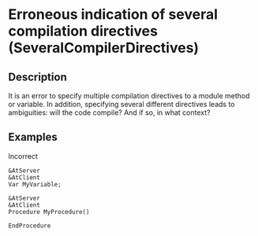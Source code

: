 # Erroneous indication of several compilation directives (SeveralCompilerDirectives)

<!-- Блоки выше заполняются автоматически, не трогать -->
## Description

It is an error to specify multiple compilation directives to a module method or variable. In addition, specifying several different directives leads to ambiguities: will the code compile? And if so, in what context?

## Examples

Incorrect

```bsl
&AtServer
&AtClient
Var MyVariable;

&AtServer
&AtClient
Procedure MyProcedure()

EndProcedure
```
